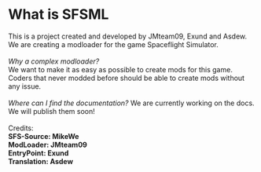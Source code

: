 # What is SFSML<br>
This is a project created and developed by JMteam09, Exund and Asdew.<br>
We are creating a modloader for the game Spaceflight Simulator.<br><br>
_Why a complex modloader?_<br>
We want to make it as easy as possible to create mods for this game.<br>
Coders that never modded before should be able to create mods without any issue.<br><br>
_Where can I find the documentation?_
We are currently working on the docs.<br>
We will publish them soon!<br><br>
Credits:<br>
**SFS-Source: MikeWe**<br>
**ModLoader: JMteam09**<br>
**EntryPoint: Exund**<br>
**Translation: Asdew**
